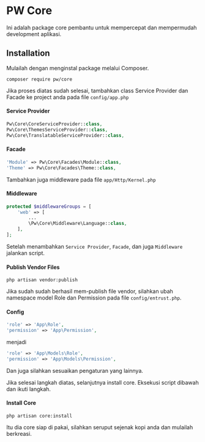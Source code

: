 PW Core
===================

Ini adalah package core pembantu untuk mempercepat dan mempermudah development aplikasi.

Installation
------------------
Mulailah dengan menginstal package melalui Composer.

```
composer require pw/core
```

Jika proses diatas sudah selesai, tambahkan class Service Provider dan Facade ke project anda pada file `config/app.php`

#### Service Provider

```php
Pw\Core\CoreServiceProvider::class,
Pw\Core\ThemesServiceProvider::class,
Pw\Core\TranslatableServiceProvider::class,
```

#### Facade

```php
'Module' => Pw\Core\Facades\Module::class,
'Theme' => Pw\Core\Facades\Theme::class,
```

Tambahkan juga middleware pada file `app/Http/Kernel.php`

#### Middleware

```php
protected $middlewareGroups = [
    'web' => [
        ...
        \Pw\Core\Middleware\Language::class,
    ],
];
```

Setelah menambahkan `Service Provider`, `Facade`, dan juga `Middleware` jalankan script.

#### Publish Vendor Files

```
php artisan vendor:publish
```

Jika sudah sudah berhasil mem-publish file vendor, silahkan ubah namespace model Role dan Permission pada file `config/entrust.php`.

#### Config

```php
'role' => 'App\Role',
'permission' => 'App\Permission',
``` 
menjadi

```php
'role' => 'App\Models\Role',
'permission' => 'App\Models\Permission',
``` 

Dan juga silahkan sesuaikan pengaturan yang lainnya.

Jika selesai langkah diatas, selanjutnya install core. Eksekusi script dibawah dan ikuti langkah.

#### Install Core

```
php artisan core:install
```

Itu dia core siap di pakai, silahkan seruput sejenak kopi anda dan mulailah berkreasi.
